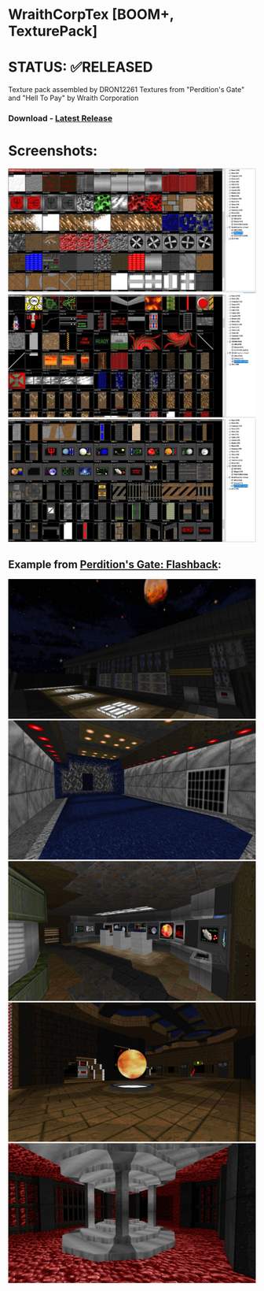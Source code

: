 # WraithCorpTex [BOOM+, TexturePack]

# STATUS: ✅RELEASED

Texture pack assembled by DRON12261
Textures from "Perdition's Gate" and "Hell To Pay" by Wraith Corporation

### Download - [Latest Release](https://github.com/dron12261games/RES-WraithCorpTex/releases/download/v3/WraithCorpTex.v3.wad)

# Screenshots:
![Screen1](./screens/1.PNG)
![Screen2](./screens/2.PNG)
![Screen3](./screens/3.PNG)

## Example from [Perdition's Gate: Flashback](https://github.com/dron12261games/WAD-Perditions-Gate-Flashback):
![Screen4](./screens/4.png)
![Screen5](./screens/5.png)
![Screen6](./screens/6.png)
![Screen7](./screens/7.png)
![Screen8](./screens/8.png)
